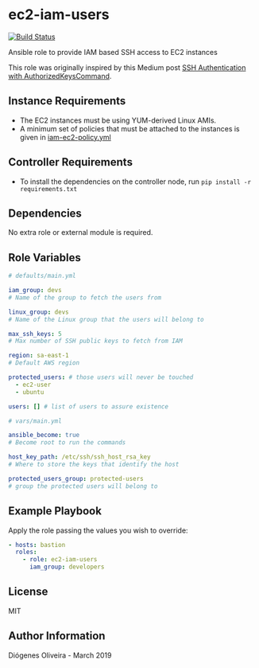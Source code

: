 # ec2-iam-users

[![Build Status](https://travis-ci.org/diogenes1oliveira/ec2-iam-users.svg?branch=master)](https://travis-ci.org/diogenes1oliveira/ec2-iam-users)

Ansible role to provide IAM based SSH access to EC2 instances

This role was originally inspired by this Medium post
[SSH Authentication with AuthorizedKeysCommand](https://medium.com/@jryancanty/just-in-time-ssh-provisioning-7b20d9736a07).

## Instance Requirements

- The EC2 instances must be using YUM-derived Linux AMIs.
- A minimum set of policies that must be attached to the instances is given in
  [iam-ec2-policy.yml](files/iam-ec2-policy.yml)

## Controller Requirements

- To install the dependencies on the controller node, run
  `pip install -r requirements.txt`

## Dependencies

No extra role or external module is required.

## Role Variables

```yaml
# defaults/main.yml

iam_group: devs
# Name of the group to fetch the users from

linux_group: devs
# Name of the Linux group that the users will belong to

max_ssh_keys: 5
# Max number of SSH public keys to fetch from IAM

region: sa-east-1
# Default AWS region

protected_users: # those users will never be touched
  - ec2-user
  - ubuntu

users: [] # list of users to assure existence
```

```yaml
# vars/main.yml

ansible_become: true
# Become root to run the commands

host_key_path: /etc/ssh/ssh_host_rsa_key
# Where to store the keys that identify the host

protected_users_group: protected-users
# group the protected users will belong to
```

## Example Playbook

Apply the role passing the values you wish to override:

```yaml
- hosts: bastion
  roles:
    - role: ec2-iam-users
      iam_group: developers
```

## License

MIT

## Author Information

Diógenes Oliveira - March 2019
